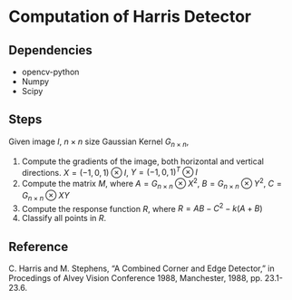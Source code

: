 # Computation of Harris Detector

## Dependencies

- opencv-python
- Numpy
- Scipy

## Steps

Given image $I$, $n\times n$ size Gaussian Kernel $G_{n\times n}$,

1. Compute the gradients of the image, both horizontal and vertical directions. $X=(-1, 0, 1)\otimes I​$, $Y=(-1, 0, 1)^T \otimes I​$
2. Compute the matrix $M$, where $A = G_{n\times n} \otimes X^2$, $B=G_{n\times n}\otimes Y^2$, $C=G_{n\times n}\otimes XY$
3. Compute the response function $R​$, where $R=AB-C^2-k(A+B)​$
4. Classify all points in $R​$.

## Reference

C. Harris and M. Stephens, “A Combined Corner and Edge Detector,” in Procedings of Alvey Vision Conference 1988, Manchester, 1988, pp. 23.1-23.6.